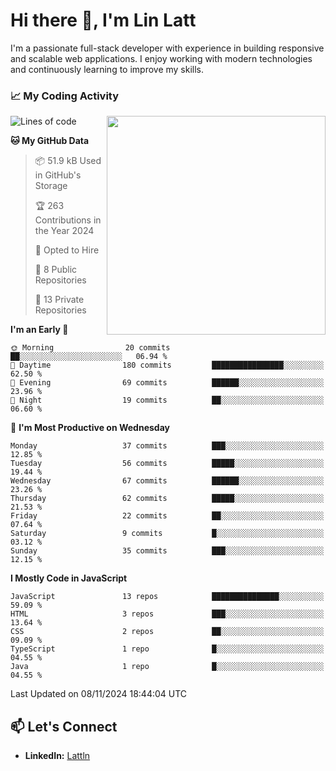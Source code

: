 # Hi there 👋, I'm Lin Latt

I'm a passionate full-stack developer with experience in building responsive and scalable web applications. I enjoy working with modern technologies and continuously learning to improve my skills.

### 📈 My Coding Activity 
<img src="https://github.com/user-attachments/assets/6cec4854-3eec-4600-9120-9be1d3cb2bfe" width="350" align="right">

<!--START_SECTION:waka-->
![Lines of code](https://img.shields.io/badge/From%20Hello%20World%20I%27ve%20Written-207.8%20thousand%20lines%20of%20code-blue)

**🐱 My GitHub Data** 

> 📦 51.9 kB Used in GitHub's Storage 
 > 
> 🏆 263 Contributions in the Year 2024
 > 
> 💼 Opted to Hire
 > 
> 📜 8 Public Repositories 
 > 
> 🔑 13 Private Repositories 
 > 
**I'm an Early 🐤** 

```text
🌞 Morning                20 commits          ██░░░░░░░░░░░░░░░░░░░░░░░   06.94 % 
🌆 Daytime                180 commits         ████████████████░░░░░░░░░   62.50 % 
🌃 Evening                69 commits          ██████░░░░░░░░░░░░░░░░░░░   23.96 % 
🌙 Night                  19 commits          ██░░░░░░░░░░░░░░░░░░░░░░░   06.60 % 
```
📅 **I'm Most Productive on Wednesday** 

```text
Monday                   37 commits          ███░░░░░░░░░░░░░░░░░░░░░░   12.85 % 
Tuesday                  56 commits          █████░░░░░░░░░░░░░░░░░░░░   19.44 % 
Wednesday                67 commits          ██████░░░░░░░░░░░░░░░░░░░   23.26 % 
Thursday                 62 commits          █████░░░░░░░░░░░░░░░░░░░░   21.53 % 
Friday                   22 commits          ██░░░░░░░░░░░░░░░░░░░░░░░   07.64 % 
Saturday                 9 commits           █░░░░░░░░░░░░░░░░░░░░░░░░   03.12 % 
Sunday                   35 commits          ███░░░░░░░░░░░░░░░░░░░░░░   12.15 % 
```


**I Mostly Code in JavaScript** 

```text
JavaScript               13 repos            ███████████████░░░░░░░░░░   59.09 % 
HTML                     3 repos             ███░░░░░░░░░░░░░░░░░░░░░░   13.64 % 
CSS                      2 repos             ██░░░░░░░░░░░░░░░░░░░░░░░   09.09 % 
TypeScript               1 repo              █░░░░░░░░░░░░░░░░░░░░░░░░   04.55 % 
Java                     1 repo              █░░░░░░░░░░░░░░░░░░░░░░░░   04.55 % 
```




 Last Updated on 08/11/2024 18:44:04 UTC
<!--END_SECTION:waka-->

## 📫 Let's Connect

- **LinkedIn:** [Lattln](https://linkedin.com/in/lin-latt)
<!-- - **Portfolio:** [Your Portfolio](https://yourportfolio.com) -->
